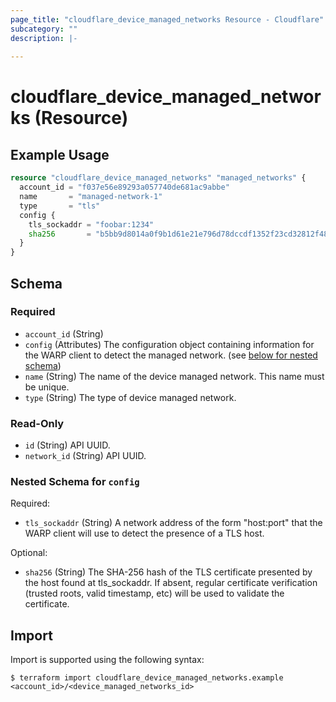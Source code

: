 ```yaml
---
page_title: "cloudflare_device_managed_networks Resource - Cloudflare"
subcategory: ""
description: |-
  
---
```


# cloudflare_device_managed_networks (Resource)



## Example Usage

```terraform
resource "cloudflare_device_managed_networks" "managed_networks" {
  account_id = "f037e56e89293a057740de681ac9abbe"
  name       = "managed-network-1"
  type       = "tls"
  config {
    tls_sockaddr = "foobar:1234"
    sha256       = "b5bb9d8014a0f9b1d61e21e796d78dccdf1352f23cd32812f4850b878ae4944c"
  }
}
```
<!-- schema generated by tfplugindocs -->
## Schema

### Required

- `account_id` (String)
- `config` (Attributes) The configuration object containing information for the WARP client to detect the managed network. (see [below for nested schema](#nestedatt--config))
- `name` (String) The name of the device managed network. This name must be unique.
- `type` (String) The type of device managed network.

### Read-Only

- `id` (String) API UUID.
- `network_id` (String) API UUID.

<a id="nestedatt--config"></a>
### Nested Schema for `config`

Required:

- `tls_sockaddr` (String) A network address of the form "host:port" that the WARP client will use to detect the presence of a TLS host.

Optional:

- `sha256` (String) The SHA-256 hash of the TLS certificate presented by the host found at tls_sockaddr. If absent, regular certificate verification (trusted roots, valid timestamp, etc) will be used to validate the certificate.

## Import

Import is supported using the following syntax:

```shell
$ terraform import cloudflare_device_managed_networks.example <account_id>/<device_managed_networks_id>
```
